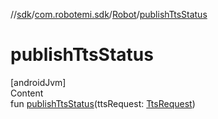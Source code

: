 //[sdk](../../../index.md)/[com.robotemi.sdk](../index.md)/[Robot](index.md)/[publishTtsStatus](publish-tts-status.md)



# publishTtsStatus  
[androidJvm]  
Content  
fun [publishTtsStatus](publish-tts-status.md)(ttsRequest: [TtsRequest](../-tts-request/index.md))  



